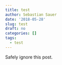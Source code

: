 ```yaml
---
title: test
author: Sebastian Sauer
date: '2018-05-28'
slug: test
draft: no
categories: []
tags:
  - test
---
```


Safely ignore this post.
